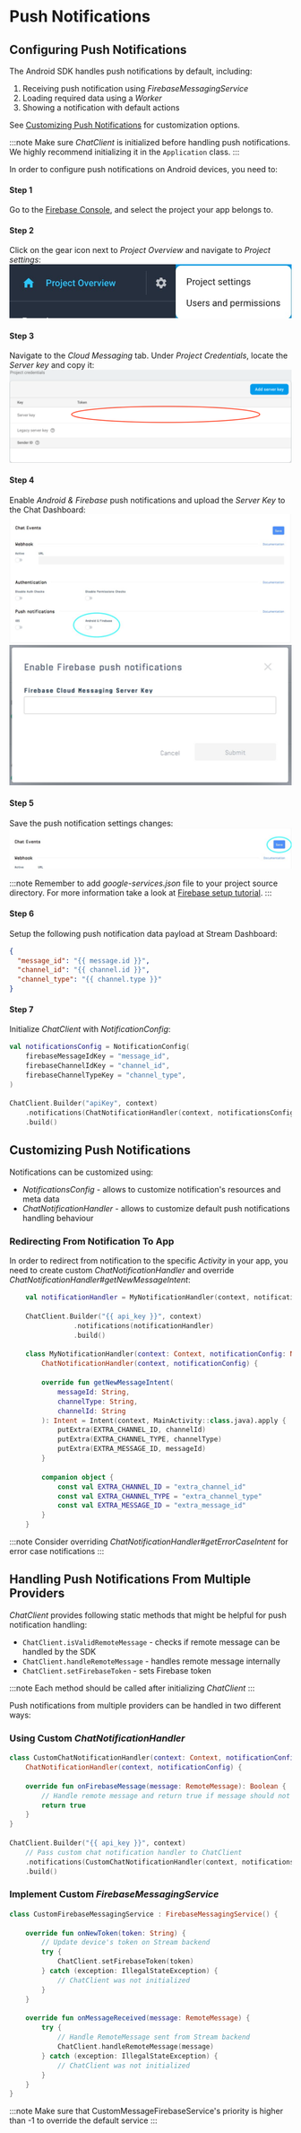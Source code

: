 # Push Notifications

## Configuring Push Notifications

The Android SDK handles push notifications by default, including:

1. Receiving push notification using _FirebaseMessagingService_
2. Loading required data using a _Worker_
3. Showing a notification with default actions

See [Customizing Push Notifications](#customizing-push-notifications) for customization options.

:::note
Make sure _ChatClient_ is initialized before handling push notifications. We highly recommend initializing it in the `Application` class.
:::

In order to configure push notifications on Android devices, you need to:

#### Step 1
Go to the [Firebase Console](https://console.firebase.google.com/), and select the project your app belongs to.

#### Step 2
Click on the gear icon next to _Project Overview_ and navigate to _Project settings_:
![notifications step 2](../assets/notifications_firebase_setup_step_2.jpeg)

#### Step 3
Navigate to the _Cloud Messaging_ tab. Under _Project Credentials_, locate the _Server key_ and copy it:
![notifications step 3](../assets/notifications_firebase_setup_step_3.png)

#### Step 4
Enable _Android & Firebase_ push notifications and upload the _Server Key_ to the Chat Dashboard:
![notifications step 4.1](../assets/notifications_firebase_setup_step_4_1.jpeg)
![notifications step 4.2](../assets/notifications_firebase_setup_step_4_2.jpeg)

#### Step 5
Save the push notification settings changes:
![notifications step 5](../assets/notifications_firebase_setup_step_5.jpeg)

:::note
Remember to add _google-services.json_ file to your project source directory. For more information take a look at [Firebase setup tutorial](https://firebase.google.com/docs/android/setup).
:::

#### Step 6
Setup the following push notification data payload at Stream Dashboard:
```json
{
  "message_id": "{{ message.id }}",
  "channel_id": "{{ channel.id }}",
  "channel_type": "{{ channel.type }}"
}
```

#### Step 7
Initialize _ChatClient_ with _NotificationConfig_:

```kotlin
val notificationsConfig = NotificationConfig(
    firebaseMessageIdKey = "message_id",
    firebaseChannelIdKey = "channel_id",
    firebaseChannelTypeKey = "channel_type",
)

ChatClient.Builder("apiKey", context)
    .notifications(ChatNotificationHandler(context, notificationsConfig))
    .build()
```

## Customizing Push Notifications

Notifications can be customized using:
* _NotificationsConfig_ - allows to customize notification's resources and meta data
* _ChatNotificationHandler_ - allows to customize default push notifications handling behaviour

### Redirecting From Notification To App

In order to redirect from notification to the specific _Activity_ in your app, you need to create custom _ChatNotificationHandler_ and override _ChatNotificationHandler#getNewMessageIntent_:

```kotlin
    val notificationHandler = MyNotificationHandler(context, notificationsConfig)

    ChatClient.Builder("{{ api_key }}", context)
                .notifications(notificationHandler)
                .build()
                
    class MyNotificationHandler(context: Context, notificationConfig: NotificationConfig) :
        ChatNotificationHandler(context, notificationConfig) {

        override fun getNewMessageIntent(
            messageId: String,
            channelType: String,
            channelId: String
        ): Intent = Intent(context, MainActivity::class.java).apply {
            putExtra(EXTRA_CHANNEL_ID, channelId)
            putExtra(EXTRA_CHANNEL_TYPE, channelType)
            putExtra(EXTRA_MESSAGE_ID, messageId)
        }

        companion object {
            const val EXTRA_CHANNEL_ID = "extra_channel_id"
            const val EXTRA_CHANNEL_TYPE = "extra_channel_type"
            const val EXTRA_MESSAGE_ID = "extra_message_id"
        }
    }
```

:::note
Consider overriding _ChatNotificationHandler#getErrorCaseIntent_ for error case notifications
:::

## Handling Push Notifications From Multiple Providers

_ChatClient_ provides following static methods that might be helpful for push notification handling:
* `ChatClient.isValidRemoteMessage` - checks if remote message can be handled by the SDK
* `ChatClient.handleRemoteMessage` - handles remote message internally
* `ChatClient.setFirebaseToken` - sets Firebase token

:::note
Each method should be called after initializing _ChatClient_
:::

Push notifications from multiple providers can be handled in two different ways:

### Using Custom _ChatNotificationHandler_

```kotlin
class CustomChatNotificationHandler(context: Context, notificationConfig: NotificationConfig) :
    ChatNotificationHandler(context, notificationConfig) {

    override fun onFirebaseMessage(message: RemoteMessage): Boolean {
        // Handle remote message and return true if message should not be handled by SDK
        return true
    }
}

ChatClient.Builder("{{ api_key }}", context)
    // Pass custom chat notification handler to ChatClient
    .notifications(CustomChatNotificationHandler(context, notificationsConfig))
    .build()
```

### Implement Custom _FirebaseMessagingService_

```kotlin
class CustomFirebaseMessagingService : FirebaseMessagingService() {

    override fun onNewToken(token: String) {
        // Update device's token on Stream backend
        try {
            ChatClient.setFirebaseToken(token)
        } catch (exception: IllegalStateException) {
            // ChatClient was not initialized
        }
    }

    override fun onMessageReceived(message: RemoteMessage) {
        try {
            // Handle RemoteMessage sent from Stream backend
            ChatClient.handleRemoteMessage(message)
        } catch (exception: IllegalStateException) {
            // ChatClient was not initialized
        }
    }
}
```

:::note
Make sure that CustomMessageFirebaseService's priority is higher than -1 to override the default service
:::
